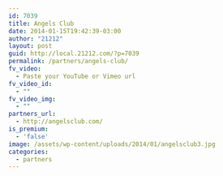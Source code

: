```yaml
---
id: 7039
title: Angels Club
date: 2014-01-15T19:42:39-03:00
author: "21212"
layout: post
guid: http://local.21212.com/?p=7039
permalink: /partners/angels-club/
fv_video:
  - Paste your YouTube or Vimeo url
fv_video_id:
  - ""
fv_video_img:
  - ""
partners_url:
  - http://angelsclub.com/
is_premium:
  - 'false'
image: /assets/wp-content/uploads/2014/01/angelsclub3.jpg
categories:
  - partners
---
```

